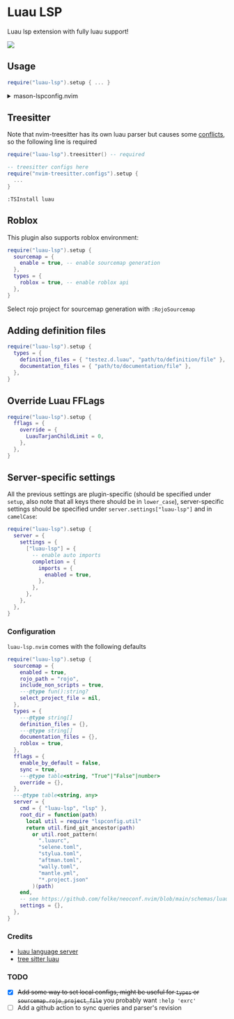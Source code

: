 # Luau LSP
Luau lsp extension with fully luau support!

![](https://i.gyazo.com/c91af237f64ca4c81f4732334050dd0e.gif)

## Usage
```lua
require("luau-lsp").setup { ... }
```
<details>
<summary>mason-lspconfig.nvim</summary>

```lua
require("mason-lspconfig").setup_handlers {
  luau_lsp = function()
    require("luau-lsp").setup {
      server = { -- options passed to `require("lspconfig").luau_lsp.setup`
        filetypes = { "lua", "luau" }, -- default is { "luau" }
        settings = {
          ["luau-lsp"] = {
            ...,
          },
        },
      },
    }
  end,
}
```
</details>

## Treesitter
Note that nvim-treesitter has its own luau parser but causes some [conflicts](https://github.com/polychromatist/tree-sitter-luau#note-on-the-neovim-case), so the following line is required
```lua
require("luau-lsp").treesitter() -- required

-- treesitter configs here
require("nvim-treesitter.configs").setup {
  ...
}
```
`:TSInstall luau`

## Roblox
This plugin also supports roblox environment:
```lua
require("luau-lsp").setup {
  sourcemap = {
    enable = true, -- enable sourcemap generation
  },
  types = {
    roblox = true, -- enable roblox api
  },
}
```

Select rojo project for sourcemap generation with
`:RojoSourcemap`

## Adding definition files
```lua
require("luau-lsp").setup {
  types = {
    definition_files = { "testez.d.luau", "path/to/definition/file" },
    documentation_files = { "path/to/documentation/file" },
  },
}
```

## Override Luau FFLags
```lua
require("luau-lsp").setup {
  fflags = {
    override = {
      LuauTarjanChildLimit = 0,
    },
  },
}
```

## Server-specific settings
All the previous settings are plugin-specific (should be specified under `setup`, also note that all keys there should be in `lower_case`), server-specific settings should be specified under `server.settings["luau-lsp"]` and in `camelCase`:
```lua
require("luau-lsp").setup {
  server = {
    settings = {
      ["luau-lsp"] = {
        -- enable auto imports
        completion = {
          imports = {
            enabled = true,
          },
        },
      },
    },
  },
}
```

### Configuration
`luau-lsp.nvim` comes with the following defaults
```lua
require("luau-lsp").setup {
  sourcemap = {
    enabled = true,
    rojo_path = "rojo",
    include_non_scripts = true,
    ---@type fun():string?
    select_project_file = nil,
  },
  types = {
    ---@type string[]
    definition_files = {},
    ---@type string[]
    documentation_files = {},
    roblox = true,
  },
  fflags = {
    enable_by_default = false,
    sync = true,
    ---@type table<string, "True"|"False"|number>
    override = {},
  },
  ---@type table<string, any>
  server = {
    cmd = { "luau-lsp", "lsp" },
    root_dir = function(path)
      local util = require "lspconfig.util"
      return util.find_git_ancestor(path)
        or util.root_pattern(
          ".luaurc",
          "selene.toml",
          "stylua.toml",
          "aftman.toml",
          "wally.toml",
          "mantle.yml",
          "*.project.json"
        )(path)
    end,
    -- see https://github.com/folke/neoconf.nvim/blob/main/schemas/luau_lsp.json
    settings = {},
  },
}
```

### Credits
* [luau language server](https://github.com/JohnnyMorganz/luau-lsp/)
* [tree sitter luau](https://github.com/polychromatist/tree-sitter-luau)

### TODO
- [x] ~~Add some way to set local configs, might be useful for `types` or `sourcemap.rojo_project_file`~~ you probably want `:help 'exrc'`
- [ ] Add a github action to sync queries and parser's revision
